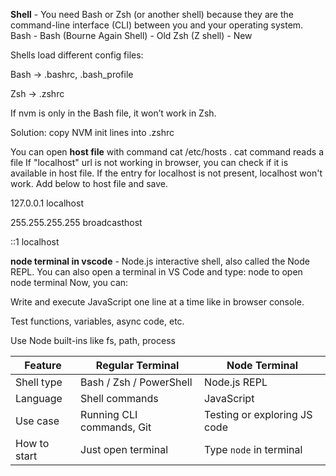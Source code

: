 **Shell** - You need Bash or Zsh (or another shell) because they are the command-line interface (CLI) between you and your operating system. 
Bash - Bash (Bourne Again Shell) - Old
Zsh (Z shell) - New

Shells load different config files:

Bash → .bashrc, .bash_profile

Zsh → .zshrc

If nvm is only in the Bash file, it won’t work in Zsh.

Solution: copy NVM init lines into .zshrc

You can open **host file** with command cat /etc/hosts . cat command reads a file
If "localhost" url is not working in browser, you can check if it is available in host file. If the entry for localhost is not present, localhost won't work. Add below to host file and save.

127.0.0.1        localhost

255.255.255.255  broadcasthost

::1              localhost


**node terminal in vscode** - Node.js interactive shell, also called the Node REPL. You can also open a terminal in VS Code and type: node to open node terminal
Now, you can:

Write and execute JavaScript one line at a time like in browser console.

Test functions, variables, async code, etc.

Use Node built-ins like fs, path, process

| Feature      | Regular Terminal          | Node Terminal                |
| ------------ | ------------------------- | ---------------------------- |
| Shell type   | Bash / Zsh / PowerShell   | Node.js REPL                 |
| Language     | Shell commands            | JavaScript                   |
| Use case     | Running CLI commands, Git | Testing or exploring JS code |
| How to start | Just open terminal        | Type `node` in terminal      |

